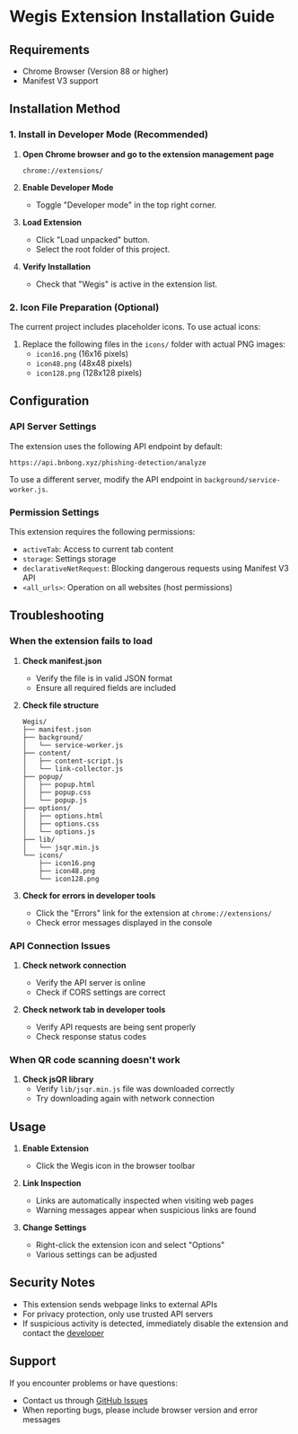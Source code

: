 # Wegis Extension Installation Guide

## Requirements

- Chrome Browser (Version 88 or higher)
- Manifest V3 support

## Installation Method

### 1. Install in Developer Mode (Recommended)

1. **Open Chrome browser and go to the extension management page**

   ```
   chrome://extensions/
   ```

2. **Enable Developer Mode**

   - Toggle "Developer mode" in the top right corner.

3. **Load Extension**

   - Click "Load unpacked" button.
   - Select the root folder of this project.

4. **Verify Installation**
   - Check that "Wegis" is active in the extension list.

### 2. Icon File Preparation (Optional)

The current project includes placeholder icons. To use actual icons:

1. Replace the following files in the `icons/` folder with actual PNG images:
   - `icon16.png` (16x16 pixels)
   - `icon48.png` (48x48 pixels)
   - `icon128.png` (128x128 pixels)

## Configuration

### API Server Settings

The extension uses the following API endpoint by default:

```
https://api.bnbong.xyz/phishing-detection/analyze
```

To use a different server, modify the API endpoint in `background/service-worker.js`.

### Permission Settings

This extension requires the following permissions:

- `activeTab`: Access to current tab content
- `storage`: Settings storage
- `declarativeNetRequest`: Blocking dangerous requests using Manifest V3 API
- `<all_urls>`: Operation on all websites (host permissions)

## Troubleshooting

### When the extension fails to load

1. **Check manifest.json**

   - Verify the file is in valid JSON format
   - Ensure all required fields are included

2. **Check file structure**

   ```
   Wegis/
   ├── manifest.json
   ├── background/
   │   └── service-worker.js
   ├── content/
   │   ├── content-script.js
   │   └── link-collector.js
   ├── popup/
   │   ├── popup.html
   │   ├── popup.css
   │   └── popup.js
   ├── options/
   │   ├── options.html
   │   ├── options.css
   │   └── options.js
   ├── lib/
   │   └── jsqr.min.js
   └── icons/
       ├── icon16.png
       ├── icon48.png
       └── icon128.png
   ```

3. **Check for errors in developer tools**
   - Click the "Errors" link for the extension at `chrome://extensions/`
   - Check error messages displayed in the console

### API Connection Issues

1. **Check network connection**

   - Verify the API server is online
   - Check if CORS settings are correct

2. **Check network tab in developer tools**
   - Verify API requests are being sent properly
   - Check response status codes

### When QR code scanning doesn't work

1. **Check jsQR library**
   - Verify `lib/jsqr.min.js` file was downloaded correctly
   - Try downloading again with network connection

## Usage

1. **Enable Extension**

   - Click the Wegis icon in the browser toolbar

2. **Link Inspection**

   - Links are automatically inspected when visiting web pages
   - Warning messages appear when suspicious links are found

3. **Change Settings**
   - Right-click the extension icon and select "Options"
   - Various settings can be adjusted

## Security Notes

- This extension sends webpage links to external APIs
- For privacy protection, only use trusted API servers
- If suspicious activity is detected, immediately disable the extension and contact the [developer](mailto:bbbong9@gmail.com)

## Support

If you encounter problems or have questions:

- Contact us through [GitHub Issues](https://github.com/bnbong/Wegis/issues)
- When reporting bugs, please include browser version and error messages
